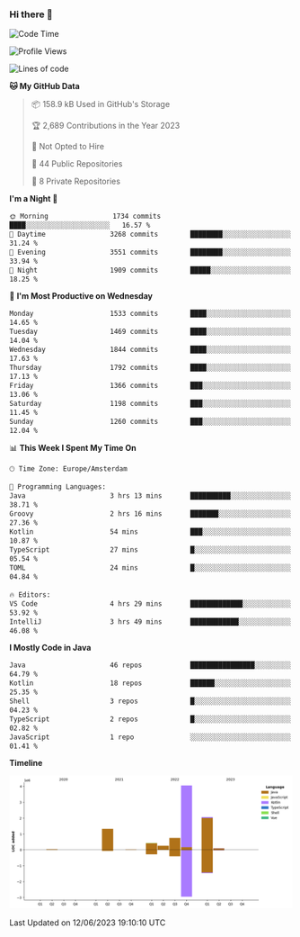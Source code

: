 ### Hi there 👋


<!--START_SECTION:waka-->
![Code Time](http://img.shields.io/badge/Code%20Time-3%2C245%20hrs%202%20mins-blue)

![Profile Views](http://img.shields.io/badge/Profile%20Views-29-blue)

![Lines of code](https://img.shields.io/badge/From%20Hello%20World%20I%27ve%20Written-9.0%20million%20lines%20of%20code-blue)

**🐱 My GitHub Data** 

> 📦 158.9 kB Used in GitHub's Storage 
 > 
> 🏆 2,689 Contributions in the Year 2023
 > 
> 🚫 Not Opted to Hire
 > 
> 📜 44 Public Repositories 
 > 
> 🔑 8 Private Repositories 
 > 
**I'm a Night 🦉** 

```text
🌞 Morning                1734 commits        ████░░░░░░░░░░░░░░░░░░░░░   16.57 % 
🌆 Daytime                3268 commits        ████████░░░░░░░░░░░░░░░░░   31.24 % 
🌃 Evening                3551 commits        ████████░░░░░░░░░░░░░░░░░   33.94 % 
🌙 Night                  1909 commits        █████░░░░░░░░░░░░░░░░░░░░   18.25 % 
```
📅 **I'm Most Productive on Wednesday** 

```text
Monday                   1533 commits        ████░░░░░░░░░░░░░░░░░░░░░   14.65 % 
Tuesday                  1469 commits        ████░░░░░░░░░░░░░░░░░░░░░   14.04 % 
Wednesday                1844 commits        ████░░░░░░░░░░░░░░░░░░░░░   17.63 % 
Thursday                 1792 commits        ████░░░░░░░░░░░░░░░░░░░░░   17.13 % 
Friday                   1366 commits        ███░░░░░░░░░░░░░░░░░░░░░░   13.06 % 
Saturday                 1198 commits        ███░░░░░░░░░░░░░░░░░░░░░░   11.45 % 
Sunday                   1260 commits        ███░░░░░░░░░░░░░░░░░░░░░░   12.04 % 
```


📊 **This Week I Spent My Time On** 

```text
🕑︎ Time Zone: Europe/Amsterdam

💬 Programming Languages: 
Java                     3 hrs 13 mins       ██████████░░░░░░░░░░░░░░░   38.71 % 
Groovy                   2 hrs 16 mins       ███████░░░░░░░░░░░░░░░░░░   27.36 % 
Kotlin                   54 mins             ███░░░░░░░░░░░░░░░░░░░░░░   10.87 % 
TypeScript               27 mins             █░░░░░░░░░░░░░░░░░░░░░░░░   05.54 % 
TOML                     24 mins             █░░░░░░░░░░░░░░░░░░░░░░░░   04.84 % 

🔥 Editors: 
VS Code                  4 hrs 29 mins       █████████████░░░░░░░░░░░░   53.92 % 
IntelliJ                 3 hrs 49 mins       ████████████░░░░░░░░░░░░░   46.08 % 
```

**I Mostly Code in Java** 

```text
Java                     46 repos            ████████████████░░░░░░░░░   64.79 % 
Kotlin                   18 repos            ██████░░░░░░░░░░░░░░░░░░░   25.35 % 
Shell                    3 repos             █░░░░░░░░░░░░░░░░░░░░░░░░   04.23 % 
TypeScript               2 repos             █░░░░░░░░░░░░░░░░░░░░░░░░   02.82 % 
JavaScript               1 repo              ░░░░░░░░░░░░░░░░░░░░░░░░░   01.41 % 
```



**Timeline**

![Lines of Code chart](https://raw.githubusercontent.com/powercasgamer/powercasgamer/master/assets/bar_graph.png)


 Last Updated on 12/06/2023 19:10:10 UTC
<!--END_SECTION:waka-->
